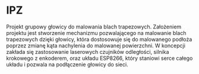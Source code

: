 # IPZ
Projekt grupowy głowicy do malowania blach trapezowych. Założeniem projektu jest stworzenie mechanizmu pozwalającego na malowanie blach trapezowych dzięki głowicy, która dostosowuje się do malowanego podłoża poprzez zmianę kąta nachylenia do malowanej powierzchni. W koncepcji zakłada się zastosowanie laserowych czujników odległości, silnika krokowego z enkoderem, oraz układu ESP8266, który staniowi serce całego układu i pozwala na podłączenie głowicy do sieci.
